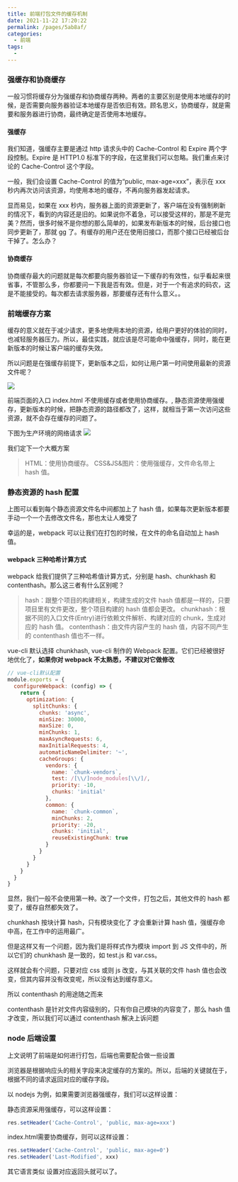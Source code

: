 ```yaml
---
title: 前端打包文件的缓存机制
date: 2021-11-22 17:20:22
permalink: /pages/5ab8af/
categories:
  - 前端
tags:
  -
---
```


### 强缓存和协商缓存

一般习惯将缓存分为强缓存和协商缓存两种。两者的主要区别是使用本地缓存的时候，是否需要向服务器验证本地缓存是否依旧有效。顾名思义，协商缓存，就是需要和服务器进行协商，最终确定是否使用本地缓存。

#### 强缓存

我们知道，强缓存主要是通过 http 请求头中的 Cache-Control 和 Expire 两个字段控制。Expire 是 HTTP1.0 标准下的字段，在这里我们可以忽略。我们重点来讨论的 Cache-Control 这个字段。

一般，我们会设置 Cache-Control 的值为“public, max-age=xxx”，表示在 xxx 秒内再次访问该资源，均使用本地的缓存，不再向服务器发起请求。

显而易见，如果在 xxx 秒内，服务器上面的资源更新了，客户端在没有强制刷新的情况下，看到的内容还是旧的。如果说你不着急，可以接受这样的，那是不是完美？然而，很多时候不是你想的那么简单的，如果发布新版本的时候，后台接口也同步更新了，那就 gg 了。有缓存的用户还在使用旧接口，而那个接口已经被后台干掉了。怎么办？

#### 协商缓存

协商缓存最大的问题就是每次都要向服务器验证一下缓存的有效性，似乎看起来很省事，不管那么多，你都要问一下我是否有效。但是，对于一个有追求的码农，这是不能接受的。每次都去请求服务器，那要缓存还有什么意义。。

### 前端缓存方案

缓存的意义就在于减少请求，更多地使用本地的资源，给用户更好的体验的同时，也减轻服务器压力。所以，最佳实践，就应该是尽可能命中强缓存，同时，能在更新版本的时候让客户端的缓存失效。

所以问题是在强缓存前提下，更新版本之后，如何让用户第一时间使用最新的资源文件呢？

![](https://gitee.com/gan_chuan_yin/blog-image/raw/master/img/20211122172129.png)

前端页面的入口 index.html 不使用缓存或者使用协商缓存。, 静态资源使用强缓存，更新版本的时候，把静态资源的路径都改了，这样，就相当于第一次访问这些资源，就不会存在缓存的问题了。

下图为生产环境的网络请求
![](https://gitee.com/gan_chuan_yin/blog-image/raw/master/img/20211122173416.png)

我们定下一个大概方案

> HTML：使用协商缓存。
> CSS&JS&图片：使用强缓存，文件命名带上 hash 值。

### 静态资源的 hash 配置

上图可以看到每个静态资源文件名中间都加上了 hash 值，如果每次更新版本都要手动一个一个去修改文件名，那也太让人难受了

幸运的是，webpack 可以让我们在打包的时候，在文件的命名自动加上 hash 值。

#### webpack 三种哈希计算方式

webpack 给我们提供了三种哈希值计算方式，分别是 hash、chunkhash 和 contenthash。那么这三者有什么区别呢？

> hash：跟整个项目的构建相关，构建生成的文件 hash 值都是一样的，只要项目里有文件更改，整个项目构建的 hash 值都会更改。
> chunkhash：根据不同的入口文件(Entry)进行依赖文件解析、构建对应的 chunk，生成对应的 hash 值。
> contenthash：由文件内容产生的 hash 值，内容不同产生的 contenthash 值也不一样。

vue-cli 默认选择 chunkhash, vue-cli 制作的 Webpack 配置。它们已经被很好地优化了，**如果你对 webpack 不太熟悉，不建议对它做修改**

```js
// vue-cli默认配置
module.exports = {
  configureWebpack: (config) => {
    return {
      optimization: {
        splitChunks: {
          chunks: 'async',
          minSize: 30000,
          maxSize: 0,
          minChunks: 1,
          maxAsyncRequests: 6,
          maxInitialRequests: 4,
          automaticNameDelimiter: '~',
          cacheGroups: {
            vendors: {
              name: `chunk-vendors`,
              test: /[\\/]node_modules[\\/]/,
              priority: -10,
              chunks: 'initial'
            },
            common: {
              name: `chunk-common`,
              minChunks: 2,
              priority: -20,
              chunks: 'initial',
              reuseExistingChunk: true
            }
          }
        }
      }
    }
  }
}
```

显然，我们一般不会使用第一种。改了一个文件，打包之后，其他文件的 hash 都变了，缓存自然都失效了。

chunkhash 按块计算 hash，只有模块变化了 才会重新计算 hash 值，强缓存命中高，在工作中的运用最广。

但是这样又有一个问题，因为我们是将样式作为模块 import 到 JS 文件中的，所以它们的 chunkhash 是一致的，如 test.js 和 var.css。

这样就会有个问题，只要对应 css 或则 js 改变，与其关联的文件 hash 值也会改变，但其内容并没有改变呢，所以没有达到缓存意义。

所以 contenthash 的用途随之而来

contenthash 是针对文件内容级别的，只有你自己模块的内容变了，那么 hash 值才改变，所以我们可以通过 contenthash 解决上诉问题

### node 后端设置

上文说明了前端是如何进行打包，后端也需要配合做一些设置

浏览器是根据响应头的相关字段来决定缓存的方案的。所以，后端的关键就在于，根据不同的请求返回对应的缓存字段。

以 nodejs 为例，如果需要浏览器强缓存，我们可以这样设置：

静态资源采用强缓存，可以这样设置：
```js
res.setHeader('Cache-Control', 'public, max-age=xxx')
```

index.html需要协商缓存，则可以这样设置：
```js
res.setHeader('Cache-Control', 'public, max-age=0')
res.setHeader('Last-Modified', xxx)
```
其它语言类似 设置对应返回头就可以了。